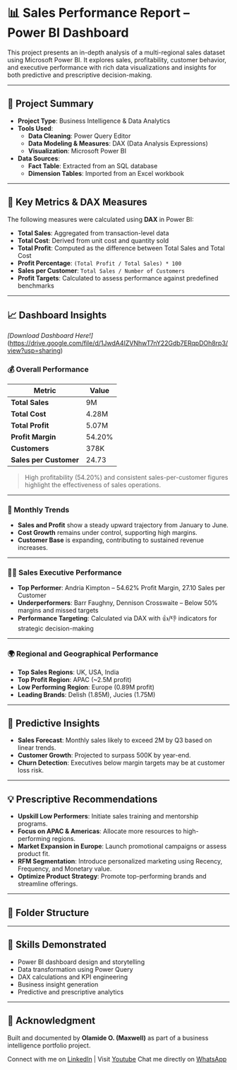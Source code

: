# 📊 Sales Performance Report – Power BI Dashboard

This project presents an in-depth analysis of a multi-regional sales dataset using Microsoft Power BI. It explores sales, profitability, customer behavior, and executive performance with rich data visualizations and insights for both predictive and prescriptive decision-making.

---

## 🔧 Project Summary

- **Project Type**: Business Intelligence & Data Analytics
- **Tools Used**:
  - **Data Cleaning**: Power Query Editor
  - **Data Modeling & Measures**: DAX (Data Analysis Expressions)
  - **Visualization**: Microsoft Power BI
- **Data Sources**:
  - **Fact Table**: Extracted from an SQL database
  - **Dimension Tables**: Imported from an Excel workbook

---

## 📌 Key Metrics & DAX Measures

The following measures were calculated using **DAX** in Power BI:

- **Total Sales**: Aggregated from transaction-level data
- **Total Cost**: Derived from unit cost and quantity sold
- **Total Profit**: Computed as the difference between Total Sales and Total Cost
- **Profit Percentage**: `(Total Profit / Total Sales) * 100`
- **Sales per Customer**: `Total Sales / Number of Customers`
- **Profit Targets**: Calculated to assess performance against predefined benchmarks

---

## 📈 Dashboard Insights
*[Download Dashboard Here!]*(https://drive.google.com/file/d/1JwdA4IZVNhwT7nY22Gdb7ERqpDOh8rp3/view?usp=sharing)

### 💰 Overall Performance

| Metric                  | Value     |
|------------------------|-----------|
| **Total Sales**        | 9M        |
| **Total Cost**         | 4.28M     |
| **Total Profit**       | 5.07M     |
| **Profit Margin**      | 54.20%    |
| **Customers**          | 378K      |
| **Sales per Customer** | 24.73     |

> High profitability (54.20%) and consistent sales-per-customer figures highlight the effectiveness of sales operations.

---

### 📅 Monthly Trends

- **Sales and Profit** show a steady upward trajectory from January to June.
- **Cost Growth** remains under control, supporting high margins.
- **Customer Base** is expanding, contributing to sustained revenue increases.

---

### 🧑‍💼 Sales Executive Performance

- **Top Performer**: Andria Kimpton – 54.62% Profit Margin, 27.10 Sales per Customer
- **Underperformers**: Barr Faughny, Dennison Crosswaite – Below 50% margins and missed targets
- **Performance Targeting**: Calculated via DAX with 👍/👎 indicators for strategic decision-making

---

### 🌍 Regional and Geographical Performance

- **Top Sales Regions**: UK, USA, India
- **Top Profit Region**: APAC (~2.5M profit)
- **Low Performing Region**: Europe (0.89M profit)
- **Leading Brands**: Delish (1.85M), Jucies (1.75M)

---

## 🔮 Predictive Insights

- **Sales Forecast**: Monthly sales likely to exceed 2M by Q3 based on linear trends.
- **Customer Growth**: Projected to surpass 500K by year-end.
- **Churn Detection**: Executives below margin targets may be at customer loss risk.

---

## 💡 Prescriptive Recommendations

- **Upskill Low Performers**: Initiate sales training and mentorship programs.
- **Focus on APAC & Americas**: Allocate more resources to high-performing regions.
- **Market Expansion in Europe**: Launch promotional campaigns or assess product fit.
- **RFM Segmentation**: Introduce personalized marketing using Recency, Frequency, and Monetary value.
- **Optimize Product Strategy**: Promote top-performing brands and streamline offerings.

---

## 📁 Folder Structure


---

## 🧠 Skills Demonstrated

- Power BI dashboard design and storytelling
- Data transformation using Power Query
- DAX calculations and KPI engineering
- Business insight generation
- Predictive and prescriptive analytics

---

## 🙌 Acknowledgment

Built and documented by **Olamide O. (Maxwell)** as part of a business intelligence portfolio project.

Connect with me on [LinkedIn](www.linkedin.com/in/olanrewajuolamide) | Visit [Youtube](www.youtube.com/@SoftviewAnalytics)
Chat me directly on [WhatsApp](https://wa.me/qr/BEJWCXHTV4ELB1)
